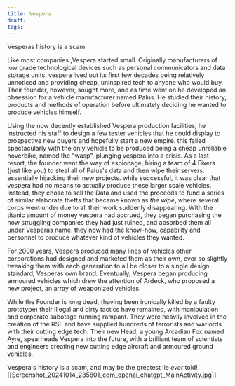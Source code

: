 ```yaml
---
title: Vespera
draft: 
tags:
---
```

Vesperas history is a scam

Like most companies ,Vespera started small. Originally manufacturers of low grade technological devices such as personal communicators and data storage units, vespera lived out its first few decades being relatively unnoticed and providing cheap, uninspired tech to anyone who would buy. Their founder, however, sought more, and as time went on he developed an obsession for a vehicle manufacturer named Palus. He studied their history, products and methods of operation before ultimately deciding he wanted to produce vehicles himself. 

Using the now decently established Vespera production facilities, he instructed his staff to design a few tester vehicles that he could display to prospective new buyers and hopefully start a new empire. this failed spectacularly with the only vehicle to be produced being a cheap unreliable hoverbike, named the "wasp", plunging  vespera into a crisis. As a last resort, the founder went the way of espionage, hiring a team of 4 Fixers (just like you) to steal all of Palus's data and then wipe their servers. essentially hijacking their new projects. while successful, it was clear that vespera had no means to actually produce these larger scale vehicles. Instead, they chose to sell the Data and used the proceeds to fund a series of similar elaborate thefts that became known as *the wipe*, where several corps went under due to all their work suddenly disappearing. With the titanic amount of money vespera had accrued, they began purchasing the now struggling companies they had just ruined, and absorbed them all under Vesperas name. they now had the know-how, capability and personnel to produce whatever kind of vehicles they wanted.

For 2000 years, Vespera produced many lines of vehicles other corporations had designed and marketed them as their own, ever so slightly tweaking them with each generation to all be closer to a single design standard, Vesperas own brand. Eventually, Vespera began producing armoured vehicles which drew the attention of Ardeck, who proposed a new project, an array of weaponized vehicles. 

While the Founder is long dead, (having been ironically killed by a faulty prototype) their illegal and dirty tactics have remained, with manipulation and corporate sabotage running rampant. They were heavily involved in the creation of the RSF and have supplied hundreds of terrorists and warlords with their cutting edge tech. Their new Head, a young Arcadian Fox named Ayre, spearheads Vespera into the future, with a brilliant team of scientists and engineers creating new cutting edge aircraft and armoured ground vehicles.

Vespera's history is a scam, and may be the greatest lie *ever* told![[Screenshot_20241014_235801_com_openai_chatgpt_MainActivity.jpg]]